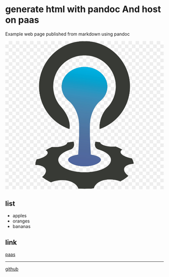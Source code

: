 # generate html with pandoc And host on paas

Example web page published from markdown using pandoc

![Cloud Foundry logo](cf-logo.jpg)

## list

- apples
- oranges
- bananas

## link
[paas](https://cloud.service.gov.uk)

---
[github](https://github.com/pauldougan/static-pandoc) 
